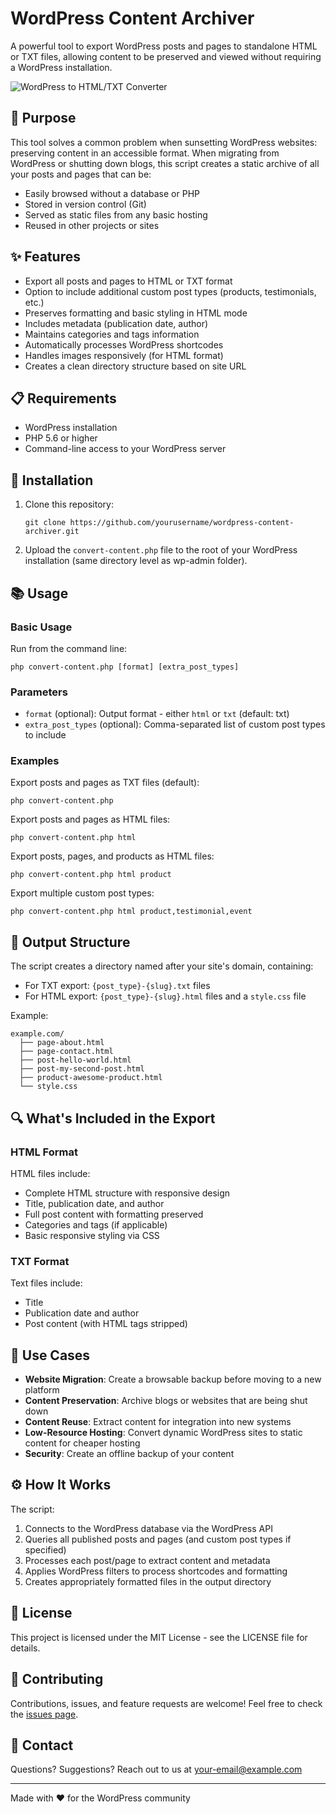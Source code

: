 # WordPress Content Archiver

A powerful tool to export WordPress posts and pages to standalone HTML or TXT files, allowing content to be preserved and viewed without requiring a WordPress installation.

![WordPress to HTML/TXT Converter](https://via.placeholder.com/800x400.png?text=WordPress+Content+Archiver)

## 🚀 Purpose

This tool solves a common problem when sunsetting WordPress websites: preserving content in an accessible format. When migrating from WordPress or shutting down blogs, this script creates a static archive of all your posts and pages that can be:

- Easily browsed without a database or PHP
- Stored in version control (Git)
- Served as static files from any basic hosting
- Reused in other projects or sites

## ✨ Features

- Export all posts and pages to HTML or TXT format
- Option to include additional custom post types (products, testimonials, etc.)
- Preserves formatting and basic styling in HTML mode
- Includes metadata (publication date, author)
- Maintains categories and tags information
- Automatically processes WordPress shortcodes
- Handles images responsively (for HTML format)
- Creates a clean directory structure based on site URL

## 📋 Requirements

- WordPress installation
- PHP 5.6 or higher
- Command-line access to your WordPress server

## 🔧 Installation

1. Clone this repository:
   ```
   git clone https://github.com/yourusername/wordpress-content-archiver.git
   ```

2. Upload the `convert-content.php` file to the root of your WordPress installation (same directory level as wp-admin folder).

## 📚 Usage

### Basic Usage

Run from the command line:

```
php convert-content.php [format] [extra_post_types]
```

### Parameters

- `format` (optional): Output format - either `html` or `txt` (default: txt)
- `extra_post_types` (optional): Comma-separated list of custom post types to include

### Examples

Export posts and pages as TXT files (default):
```
php convert-content.php
```

Export posts and pages as HTML files:
```
php convert-content.php html
```

Export posts, pages, and products as HTML files:
```
php convert-content.php html product
```

Export multiple custom post types:
```
php convert-content.php html product,testimonial,event
```

## 📁 Output Structure

The script creates a directory named after your site's domain, containing:

- For TXT export: `{post_type}-{slug}.txt` files
- For HTML export: `{post_type}-{slug}.html` files and a `style.css` file

Example:
```
example.com/
  ├── page-about.html
  ├── page-contact.html
  ├── post-hello-world.html
  ├── post-my-second-post.html
  ├── product-awesome-product.html
  └── style.css
```

## 🔍 What's Included in the Export

### HTML Format

HTML files include:
- Complete HTML structure with responsive design
- Title, publication date, and author
- Full post content with formatting preserved
- Categories and tags (if applicable)
- Basic responsive styling via CSS

### TXT Format

Text files include:
- Title
- Publication date and author
- Post content (with HTML tags stripped)

## 🤔 Use Cases

- **Website Migration**: Create a browsable backup before moving to a new platform
- **Content Preservation**: Archive blogs or websites that are being shut down
- **Content Reuse**: Extract content for integration into new systems
- **Low-Resource Hosting**: Convert dynamic WordPress sites to static content for cheaper hosting
- **Security**: Create an offline backup of your content

## ⚙️ How It Works

The script:
1. Connects to the WordPress database via the WordPress API
2. Queries all published posts and pages (and custom post types if specified)
3. Processes each post/page to extract content and metadata
4. Applies WordPress filters to process shortcodes and formatting
5. Creates appropriately formatted files in the output directory

## 📝 License

This project is licensed under the MIT License - see the LICENSE file for details.

## 🤝 Contributing

Contributions, issues, and feature requests are welcome! Feel free to check the [issues page](https://github.com/yourusername/wordpress-content-archiver/issues).

## 📧 Contact

Questions? Suggestions? Reach out to us at your-email@example.com

---

Made with ❤️ for the WordPress community
